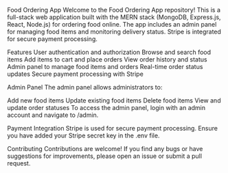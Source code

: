 Food Ordering App
Welcome to the Food Ordering App repository! This is a full-stack web application built with the MERN stack (MongoDB, Express.js, React, Node.js) for ordering food online. The app includes an admin panel for managing food items and monitoring delivery status. Stripe is integrated for secure payment processing.

Features
User authentication and authorization
Browse and search food items
Add items to cart and place orders
View order history and status
Admin panel to manage food items and orders
Real-time order status updates
Secure payment processing with Stripe

Admin Panel
The admin panel allows administrators to:

Add new food items
Update existing food items
Delete food items
View and update order statuses
To access the admin panel, login with an admin account and navigate to /admin.

Payment Integration
Stripe is used for secure payment processing. Ensure you have added your Stripe secret key in the .env file.

Contributing
Contributions are welcome! If you find any bugs or have suggestions for improvements, please open an issue or submit a pull request.
